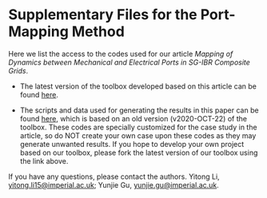 # Supplementary Files for the Port-Mapping Method

Here we list the access to the codes used for our article *Mapping of Dynamics between Mechanical and Electrical Ports in SG-IBR Composite Grids*.

* The latest version of the toolbox developed based on this article can be found [here](https://github.com/Future-Power-Networks/Simplus-Grid-Tool).

* The scripts and data used for generating the results in this paper can be found [here](https://github.com/Future-Power-Networks/Simplus-Grid-Tool/tree/PortMapping), which is based on an old version (v2020-OCT-22) of the toolbox. These codes are specially customized for the case study in the article, so do NOT create your own case upon these codes as they may generate unwanted results. If you hope to develop your own project based on our toolbox, please fork the latest version of our toolbox using the link above.

If you have any questions, please contact the authors.
Yitong Li, yitong.li15@imperial.ac.uk; Yunjie Gu, yunjie.gu@imperial.ac.uk.

